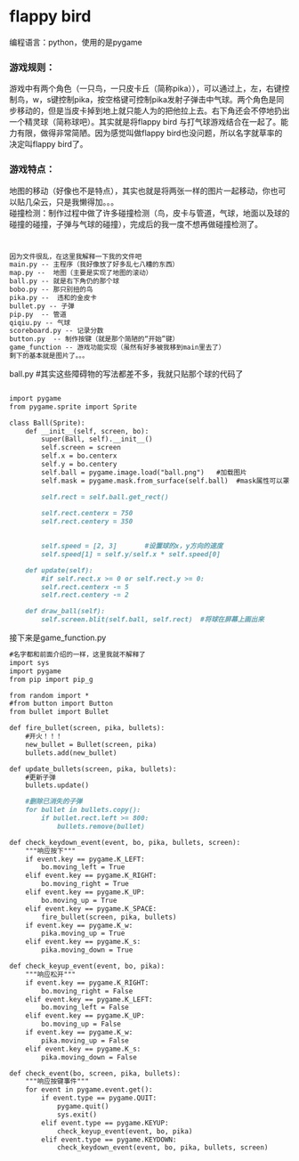 # flappy bird

编程语言：python，使用的是pygame

### 游戏规则：
  游戏中有两个角色（一只鸟，一只皮卡丘（简称pika）），可以通过上，左，右键控制鸟，w，s键控制pika，按空格键可控制pika发射子弹击中气球。两个角色是同步移动的，但是当皮卡掉到地上就只能人为的把他拉上去。右下角还会不停地扔出一个精灵球（简称球吧）。其实就是将flappy bird 与打气球游戏结合在一起了。能力有限，做得非常简陋。因为感觉叫做flappy bird也没问题，所以名字就草率的决定叫flappy bird了。

### 游戏特点：
  地图的移动（好像也不是特点），其实也就是将两张一样的图片一起移动，你也可以贴几朵云，只是我懒得加。。。  
  碰撞检测：制作过程中做了许多碰撞检测（鸟，皮卡与管道，气球，地面以及球的碰撞的碰撞，子弹与气球的碰撞），完成后的我一度不想再做碰撞检测了。



```markdown


因为文件很乱，在这里我解释一下我的文件吧
main.py -- 主程序（我好像放了好多乱七八糟的东西）
map.py --  地图（主要是实现了地图的滚动）
ball.py -- 就是右下角仍的那个球
bobo.py -- 那只别扭的鸟
pika.py --  违和的金皮卡
bullet.py -- 子弹
pip.py  -- 管道
qiqiu.py -- 气球
scoreboard.py -- 记录分数
button.py  -- 制作按键（就是那个简陋的“开始”键）
game_function -- 游戏功能实现（虽然有好多被我移到main里去了）
剩下的基本就是图片了。。。


```


ball.py
#其实这些障碍物的写法都差不多，我就只贴那个球的代码了
```markdown

import pygame
from pygame.sprite import Sprite

class Ball(Sprite):
    def __init__(self, screen, bo):
        super(Ball, self).__init__()
        self.screen = screen
        self.x = bo.centerx
        self.y = bo.centery
        self.ball = pygame.image.load("ball.png")   #加载图片
        self.mask = pygame.mask.from_surface(self.ball)  #mask属性可以罩住图片的透明部分

        self.rect = self.ball.get_rect()
        
        self.rect.centerx = 750
        self.rect.centery = 350

       
        self.speed = [2, 3]       #设置球的x，y方向的速度
        self.speed[1] = self.y/self.x * self.speed[0]

    def update(self):
        #if self.rect.x >= 0 or self.rect.y >= 0:
        self.rect.centerx -= 5
        self.rect.centery -= 2

    def draw_ball(self):
        self.screen.blit(self.ball, self.rect)  #将球在屏幕上画出来

```

接下来是game_function.py
```markdown
#名字都和前面介绍的一样，这里我就不解释了
import sys
import pygame
from pip import pip_g

from random import *
#from button import Button
from bullet import Bullet

def fire_bullet(screen, pika, bullets):
    #开火！！！
    new_bullet = Bullet(screen, pika)
    bullets.add(new_bullet)

def update_bullets(screen, pika, bullets):
    #更新子弹
    bullets.update()

    #删除已消失的子弹
    for bullet in bullets.copy():
        if bullet.rect.left >= 800:
            bullets.remove(bullet)

def check_keydown_event(event, bo, pika, bullets, screen):
    """响应按下"""
    if event.key == pygame.K_LEFT:
        bo.moving_left = True
    elif event.key == pygame.K_RIGHT:
        bo.moving_right = True
    elif event.key == pygame.K_UP:
        bo.moving_up = True
    elif event.key == pygame.K_SPACE:
        fire_bullet(screen, pika, bullets)
    if event.key == pygame.K_w:
        pika.moving_up = True
    elif event.key == pygame.K_s:
        pika.moving_down = True

def check_keyup_event(event, bo, pika):
    """响应松开"""
    if event.key == pygame.K_RIGHT:
        bo.moving_right = False
    elif event.key == pygame.K_LEFT:
        bo.moving_left = False
    elif event.key == pygame.K_UP:
        bo.moving_up = False
    if event.key == pygame.K_w:
        pika.moving_up = False
    elif event.key == pygame.K_s:
        pika.moving_down = False

def check_event(bo, screen, pika, bullets):
    """响应按键事件"""
    for event in pygame.event.get():
        if event.type == pygame.QUIT:
            pygame.quit()
            sys.exit()
        elif event.type == pygame.KEYUP:
            check_keyup_event(event, bo, pika)
        elif event.type == pygame.KEYDOWN:
            check_keydown_event(event, bo, pika, bullets, screen)

```

